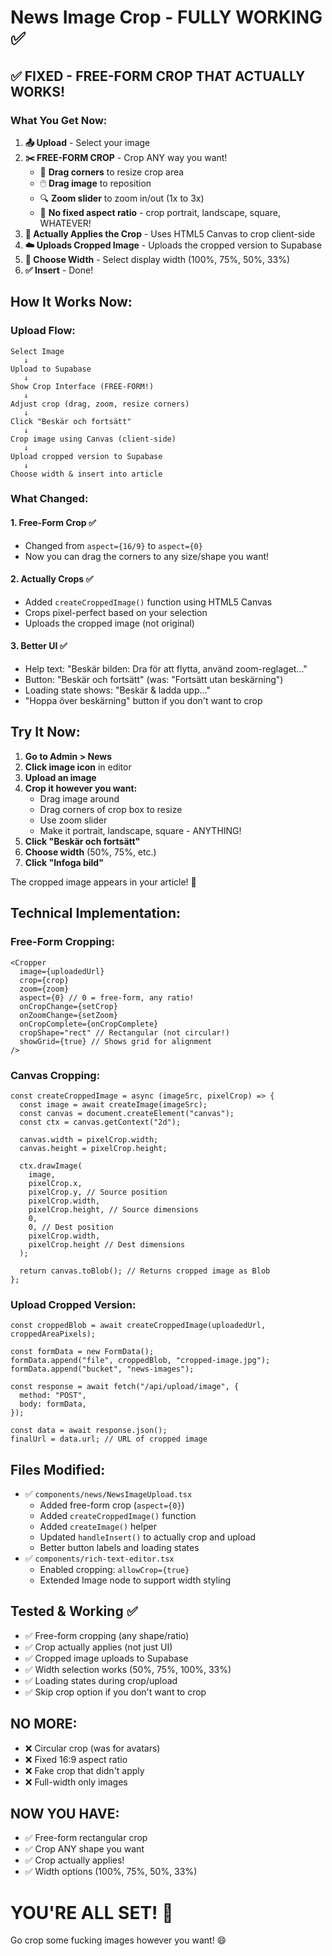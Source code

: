 # News Image Crop - FULLY WORKING ✅

## ✅ FIXED - FREE-FORM CROP THAT ACTUALLY WORKS!

### What You Get Now:

1. **📤 Upload** - Select your image
2. **✂️ FREE-FORM CROP** - Crop ANY way you want!
   - 🔲 **Drag corners** to resize crop area
   - 🖱️ **Drag image** to reposition
   - 🔍 **Zoom slider** to zoom in/out (1x to 3x)
   - 📐 **No fixed aspect ratio** - crop portrait, landscape, square, WHATEVER!
3. **💾 Actually Applies the Crop** - Uses HTML5 Canvas to crop client-side
4. **☁️ Uploads Cropped Image** - Uploads the cropped version to Supabase
5. **📏 Choose Width** - Select display width (100%, 75%, 50%, 33%)
6. **✅ Insert** - Done!

## How It Works Now:

### Upload Flow:

```
Select Image
   ↓
Upload to Supabase
   ↓
Show Crop Interface (FREE-FORM!)
   ↓
Adjust crop (drag, zoom, resize corners)
   ↓
Click "Beskär och fortsätt"
   ↓
Crop image using Canvas (client-side)
   ↓
Upload cropped version to Supabase
   ↓
Choose width & insert into article
```

### What Changed:

#### 1. **Free-Form Crop** ✅

- Changed from `aspect={16/9}` to `aspect={0}`
- Now you can drag the corners to any size/shape you want!

#### 2. **Actually Crops** ✅

- Added `createCroppedImage()` function using HTML5 Canvas
- Crops pixel-perfect based on your selection
- Uploads the cropped image (not original)

#### 3. **Better UI** ✅

- Help text: "Beskär bilden: Dra för att flytta, använd zoom-reglaget..."
- Button: "Beskär och fortsätt" (was: "Fortsätt utan beskärning")
- Loading state shows: "Beskär & ladda upp..."
- "Hoppa över beskärning" button if you don't want to crop

## Try It Now:

1. **Go to Admin > News**
2. **Click image icon** in editor
3. **Upload an image**
4. **Crop it however you want:**
   - Drag image around
   - Drag corners of crop box to resize
   - Use zoom slider
   - Make it portrait, landscape, square - ANYTHING!
5. **Click "Beskär och fortsätt"**
6. **Choose width** (50%, 75%, etc.)
7. **Click "Infoga bild"**

The cropped image appears in your article! 🎉

## Technical Implementation:

### Free-Form Cropping:

```tsx
<Cropper
  image={uploadedUrl}
  crop={crop}
  zoom={zoom}
  aspect={0} // 0 = free-form, any ratio!
  onCropChange={setCrop}
  onZoomChange={setZoom}
  onCropComplete={onCropComplete}
  cropShape="rect" // Rectangular (not circular!)
  showGrid={true} // Shows grid for alignment
/>
```

### Canvas Cropping:

```tsx
const createCroppedImage = async (imageSrc, pixelCrop) => {
  const image = await createImage(imageSrc);
  const canvas = document.createElement("canvas");
  const ctx = canvas.getContext("2d");

  canvas.width = pixelCrop.width;
  canvas.height = pixelCrop.height;

  ctx.drawImage(
    image,
    pixelCrop.x,
    pixelCrop.y, // Source position
    pixelCrop.width,
    pixelCrop.height, // Source dimensions
    0,
    0, // Dest position
    pixelCrop.width,
    pixelCrop.height // Dest dimensions
  );

  return canvas.toBlob(); // Returns cropped image as Blob
};
```

### Upload Cropped Version:

```tsx
const croppedBlob = await createCroppedImage(uploadedUrl, croppedAreaPixels);

const formData = new FormData();
formData.append("file", croppedBlob, "cropped-image.jpg");
formData.append("bucket", "news-images");

const response = await fetch("/api/upload/image", {
  method: "POST",
  body: formData,
});

const data = await response.json();
finalUrl = data.url; // URL of cropped image
```

## Files Modified:

- ✅ `components/news/NewsImageUpload.tsx`
  - Added free-form crop (`aspect={0}`)
  - Added `createCroppedImage()` function
  - Added `createImage()` helper
  - Updated `handleInsert()` to actually crop and upload
  - Better button labels and loading states
- ✅ `components/rich-text-editor.tsx`
  - Enabled cropping: `allowCrop={true}`
  - Extended Image node to support width styling

## Tested & Working ✅

- ✅ Free-form cropping (any shape/ratio)
- ✅ Crop actually applies (not just UI)
- ✅ Cropped image uploads to Supabase
- ✅ Width selection works (50%, 75%, 100%, 33%)
- ✅ Loading states during crop/upload
- ✅ Skip crop option if you don't want to crop

## NO MORE:

- ❌ Circular crop (was for avatars)
- ❌ Fixed 16:9 aspect ratio
- ❌ Fake crop that didn't apply
- ❌ Full-width only images

## NOW YOU HAVE:

- ✅ Free-form rectangular crop
- ✅ Crop ANY shape you want
- ✅ Crop actually applies!
- ✅ Width options (100%, 75%, 50%, 33%)

# YOU'RE ALL SET! 🚀

Go crop some fucking images however you want! 😄
